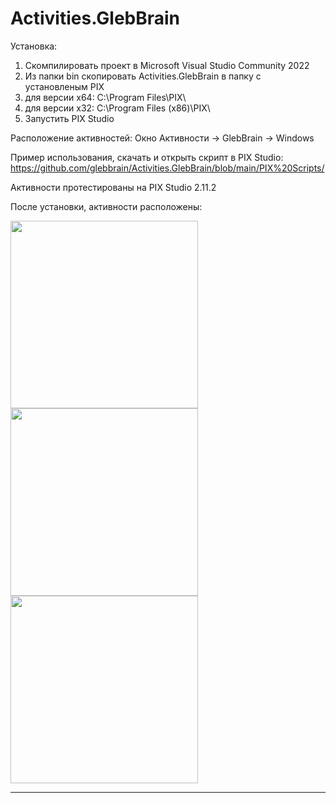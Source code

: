 # Activities.GlebBrain

Установка:
1. Скомпилировать проект в Microsoft Visual Studio Community 2022
3. Из папки bin скопировать Activities.GlebBrain в папку с установленым PIX
4. для версии x64: C:\Program Files\PIX\
5. для версии x32: C:\Program Files (x86)\PIX\
6. Запустить PIX Studio

Расположение активностей: 
Окно Активности -> GlebBrain -> Windows

Пример использования, скачать и открыть скрипт в PIX Studio:
https://github.com/glebbrain/Activities.GlebBrain/blob/main/PIX%20Scripts/

Активности протестированы на PIX Studio 2.11.2

После установки, активности расположены:

<img src="https://user-images.githubusercontent.com/4953847/204280723-04003369-fbb4-47ea-aac6-745b2ae22fc9.png" width="300">
<img src="https://user-images.githubusercontent.com/4953847/204280944-3b1b3a27-3cb3-499c-ab8f-600c9317408b.png" width="300">
<img src="https://user-images.githubusercontent.com/4953847/204282156-9bd3c123-49e4-4a98-9ac6-d9280b3020c2.png" width="300">

--------

